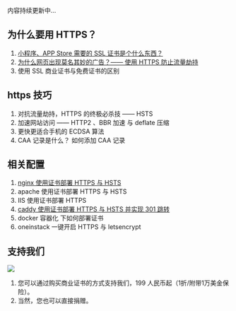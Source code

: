 内容持续更新中...

## 为什么要用 HTTPS？
 
 1. [小程序、APP Store 需要的 SSL 证书是个什么东西？](./content/why-https.md)
 2. [为什么网页出现莫名其妙的广告？—— 使用 HTTPS 防止流量劫持](./content/useHTTPS.md)
 3. 使用 SSL 商业证书与免费证书的区别


## https 技巧

1. 对抗流量劫持，HTTPS 的终极必杀技 —— HSTS
2. 加速网站访问 —— HTTP2 、BBR 加速 与 deflate 压缩
3. 更快更适合手机的 ECDSA 算法
4. CAA 记录是什么？ 如何添加 CAA 记录


## 相关配置


1. [nginx 使用证书部署 HTTPS 与 HSTS](example/nginx/NginxCertificateDeployment.md)
2. apache 使用证书部署 HTTPS 与 HSTS
3. IIS 使用证书部署 HTTPS
4. [caddy 使用证书部署 HTTPS 与 HSTS 并实现 301 跳转](example/caddy/README.md)
5. docker 容器化 下如何部署证书
6. oneinstack 一键开启 HTTPS 与 letsencrypt


## 支持我们

![](https://ws1.sinaimg.cn/large/a3fc3b79gy1fu70jj4bjkj205k05kglu.jpg)

1. 您可以通过购买商业证书的方式支持我们，199 人民币起（1折/附带1万美金保险）。
2. 当然，您也可以直接捐赠。
